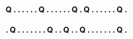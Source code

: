 Q . . . . 
. . Q . . 
. . . . Q 
. Q . . . 
. . . Q . 
-----------------------------
. Q . . . 
. . . . Q 
. . Q . . 
Q . . . . 
. . . Q . 
-----------------------------